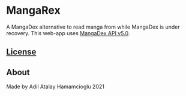 # MangaRex

A MangaDex alternative to read manga from while MangaDex is under recovery. This web-app uses [MangaDex API v5.0](https://api.mangadex.org/docs.html).

## [License](https://github.com/recoskyler/mangarex/blob/main/LICENSE)

## About

Made by Adil Atalay Hamamcioglu
2021
